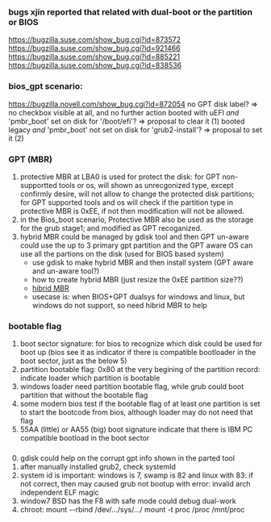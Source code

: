 ### bugs xjin reported that related with dual-boot or the partition or BIOS
https://bugzilla.suse.com/show_bug.cgi?id=873572
https://bugzilla.suse.com/show_bug.cgi?id=921466
https://bugzilla.suse.com/show_bug.cgi?id=885221
https://bugzilla.suse.com/show_bug.cgi?id=838536


### bios_gpt scenario:
https://bugzilla.novell.com/show_bug.cgi?id=872054
	  no GPT disk label?
	    => no checkbox visible at all, and no further action
	  booted with uEFI _and_ 'pmbr_boot' set on disk for '/boot/efi'?
	    => proposal to clear it (1)
	  booted legacy _and_ 'pmbr_boot' not set on disk for 'grub2-install'?
	    => proposal to set it (2)


### GPT (MBR)
1. protective MBR at LBA0 is used for protect the disk: for GPT non-supportted tools or os, will shown as unrecgonized type, except confirmly desire, will not allow to change the protected disk partitions; for GPT supported tools and os will check if the partition type in protective MBR is 0xEE, if not then modification will not be allowed.
2. in the Bios_boot scenario, Protective MBR also be used as the storage for the grub stage1; and modified as GPT recoganized.
3. hybrid MBR could be managed by gdisk tool and then GPT un-aware could use the up to 3 primary gpt partition and the GPT aware OS can use all the partions on the disk (used for BIOS based system)
	* use gdisk to make hybrid MBR and then install system (GPT aware and un-aware tool?)
	* how to create hybrid MBR (just resize the 0xEE partition size??)
	* [hibrid MBR](http://www.rodsbooks.com/gdisk/hybrid.html)
	* usecase is: when BIOS+GPT dualsys for windows and linux, but windows do not support, so need hibrid MBR to help



### bootable flag
1. boot sector signature: for bios to recognize which disk could be used for boot up (bios see it as indicator if there is compatible bootloader in the boot sector, just as the below 5)
2. partition bootable flag: 0x80 at the very begining of the partition record: indicate loader which partition is bootable
3. windows loader need partition bootable flag, while grub could boot partition that without the bootable flag
4. some modern bios test if the bootable flag of at least one partition is set to start the bootcode from bios, although loader may do not need that flag
5. 55AA (little) or AA55 (big) boot signature indicate that there is IBM PC compatible bootload in the boot sector 


### 
0. gdisk could help on the corrupt gpt info shown in the parted tool
0. after manually installed grub2, check systemId
1. system id is important: windows is 7, swamp is 82 and linux with 83: if not correct, then may caused grub not bootup with error: invalid arch independent ELF magic
2. window7 BSD has the F8 with safe mode could debug dual-work
3. chroot: mount --rbind /dev/.../sys/.../ mount -t proc /proc /mnt/proc
